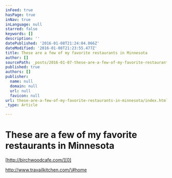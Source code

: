 ```yaml
---
inFeed: true
hasPage: true
inNav: true
inLanguage: null
starred: false
keywords: []
description: ''
datePublished: '2016-01-08T21:24:04.066Z'
dateModified: '2016-01-08T21:23:55.477Z'
title: These are a few of my favorite restaurants in Minnesota
author: []
sourcePath: _posts/2016-01-07-these-are-a-few-of-my-favorite-restaurants-in-minnesota.md
published: true
authors: []
publisher:
  name: null
  domain: null
  url: null
  favicon: null
url: these-are-a-few-of-my-favorite-restaurants-in-minnesota/index.html
_type: Article

---
```

# **These are a few of my favorite restaurants in Minnesota**

[http://birchwoodcafe.com/][0]

http://www.travailkitchen.com/\#home

[0]: null